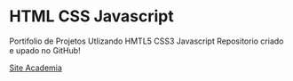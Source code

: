 # HTML CSS Javascript
 Portifolio de Projetos Utlizando HMTL5 CSS3 Javascript
 Repositorio criado e upado no GitHub!

 <a href="https://filipebastos-dev.github.io/HTML-CSS-Javascript/Trabalhos/Site%20Academia/index.html" target="_blank">Site Academia</a>